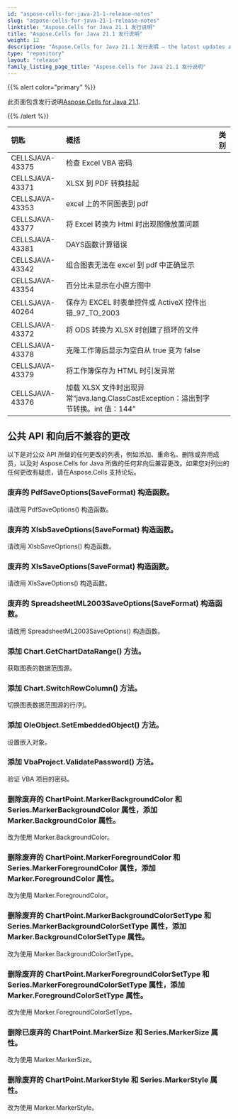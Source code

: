 ```yaml
---
id: "aspose-cells-for-java-21-1-release-notes"
slug: "aspose-cells-for-java-21-1-release-notes"
linktitle: "Aspose.Cells for Java 21.1 发行说明"
title: "Aspose.Cells for Java 21.1 发行说明"
weight: 12
description: "Aspose.Cells for Java 21.1 发行说明 – the latest updates and fixes."
type: "repository"
layout: "release"
family_listing_page_title: "Aspose.Cells for Java 21.1 发行说明"
---
```

{{% alert color="primary" %}}

此页面包含发行说明[Aspose.Cells for Java 21.1](https://releases.aspose.com/cells/java/new-releases/aspose.cells-for-java-21.1/).

{{% /alert %}}

|**钥匙**|**概括**|**类别**|
|:- |:- |:- |
|CELLSJAVA-43375|检查 Excel VBA 密码|
|CELLSJAVA-43371|XLSX 到 PDF 转换挂起|
|CELLSJAVA-43353|excel 上的不同图表到 pdf|
|CELLSJAVA-43377|将 Excel 转换为 Html 时出现图像放置问题|
|CELLSJAVA-43381|DAYS函数计算错误|
|CELLSJAVA-43342|组合图表无法在 excel 到 pdf 中正确显示|
|CELLSJAVA-43354|百分比未显示在小直方图中|
|CELLSJAVA-40264|保存为 EXCEL 时表单控件或 ActiveX 控件出错_97_TO_2003|
|CELLSJAVA-43372|将 ODS 转换为 XLSX 时创建了损坏的文件|
|CELLSJAVA-43378|克隆工作簿后显示为空白从 true 变为 false|
|CELLSJAVA-43379|将工作簿保存为 HTML 时引发异常|
|CELLSJAVA-43376|加载 XLSX 文件时出现异常“java.lang.ClassCastException：溢出到字节转换。int 值：144”|

## **公共 API 和向后不兼容的更改**

以下是对公众 API 所做的任何更改的列表，例如添加、重命名、删除或弃用成员，以及对 Aspose.Cells for Java 所做的任何非向后兼容更改。如果您对列出的任何更改有疑虑，请在Aspose.Cells 支持论坛。

### **废弃的 PdfSaveOptions(SaveFormat) 构造函数。**

请改用 PdfSaveOptions() 构造函数。

### **废弃的 XlsbSaveOptions(SaveFormat) 构造函数。**

请改用 XlsbSaveOptions() 构造函数。

### **废弃的 XlsSaveOptions(SaveFormat) 构造函数。**

请改用 XlsSaveOptions() 构造函数。

### **废弃的 SpreadsheetML2003SaveOptions(SaveFormat) 构造函数。**

请改用 SpreadsheetML2003SaveOptions() 构造函数。

### **添加 Chart.GetChartDataRange() 方法。**

获取图表的数据范围源。

### **添加 Chart.SwitchRowColumn() 方法。**

切换图表数据范围源的行/列。

### **添加 OleObject.SetEmbeddedObject() 方法。**

设置嵌入对象。

### **添加 VbaProject.ValidatePassword() 方法。**

验证 VBA 项目的密码。

### **删除废弃的 ChartPoint.MarkerBackgroundColor 和 Series.MarkerBackgroundColor 属性，添加 Marker.BackgroundColor 属性。**

改为使用 Marker.BackgroundColor。

### **删除废弃的 ChartPoint.MarkerForegroundColor 和 Series.MarkerForegroundColor 属性，添加 Marker.ForegroundColor 属性。**

改为使用 Marker.ForegroundColor。

### **删除废弃的 ChartPoint.MarkerBackgroundColorSetType 和 Series.MarkerBackgroundColorSetType 属性，添加 Marker.BackgroundColorSetType 属性。**

改为使用 Marker.BackgroundColorSetType。

### **删除废弃的 ChartPoint.MarkerForegroundColorSetType 和 Series.MarkerForegroundColorSetType 属性，添加 Marker.ForegroundColorSetType 属性。**

改为使用 Marker.ForegroundColorSetType。

### **删除已废弃的 ChartPoint.MarkerSize 和 Series.MarkerSize 属性。**

改为使用 Marker.MarkerSize。

### **删除废弃的 ChartPoint.MarkerStyle 和 Series.MarkerStyle 属性。**

改为使用 Marker.MarkerStyle。
